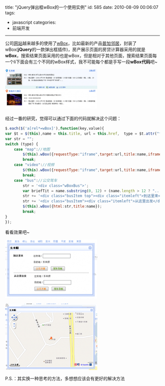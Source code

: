 title: "jQuery弹出框wBox的一个使用实例"
id: 585
date: 2010-08-09 00:06:07
tags:
- javascript
categories:
- 前端开发
---
公司[网站](http://www.pujia.com)越来越多的使用了[wBox](http://js8.in/wbox)，比如最新的产品[普加邻居](http://linju.pujia.com)，封装了wBox(**jQuery**的一款弹出框插件)，房产展示页面的房贷计算器采用的就是**wBox**，搜索结果页面采用的也是wBox，但是相对于其他页面，搜索结果页面每一个li下面会有三个不同的wBox样式，我不可能每个都是手写一段**wBox代码**吧~

[![鼠标划上去显示wBox的三个触发链接](/uploads/2010/08/2010-08-09_155359-300x133.png "鼠标划上去显示wBox的三个触发链接")](/uploads/2010/08/2010-08-09_155359.png)
<!--more-->
经过一番的研究，觉得可以通过下面的代码就解决这个问题：

```javascript
$.each($('a[rel*=wBox]'),function(key,value){
var $t = $(this),name = this.title, url = this.href,  type = $t.attr("type"), geo = $t.attr("geo")
var str = "";
switch (type) {
    case "map"://地图
        $(this).wBox({requestType:"iframe",target:url,title:name,iframeWH:{width:570,height:370}});
        break;
    case "video"://视频
        $(this).wBox({requestType:"iframe",target:url,title:name,iframeWH:{width:497,height:378}});
        break;
    case "bus"://公交驾车
        str = '<div class="wBoxBus">';
        var briefTit = name.substring(0, 12) + (name.length > 12 ? "..." : "");
        str += '<div class="busItem top"><div class="itemleft">到这里来</div><div class="itemcon"><div class="fhitem">出发地：<input type="text" class="inptext" id="FHinput"/></div><div class="fhitem mid">目的地：' + briefTit + '</div><div class="fhInput"><input id="FHbus" type="button" class="orng" value="公交方案" onclick="map.toHere($(\'#FHinput\').val(),\'青岛\',\'b\',\'' + geo + '\',\'' + name + '\',\'FHinput\');return false;"/><input id="FHdr" type="button" class="green" value="驾车导航" onclick="map.toHere($(\'#FHinput\').val(),\'青岛\',\'d\',\'' + geo + '\',\'' + name + '\',\'FHinput\');return false;"/></div></div><div class="c"></div></div>';
        str += '<div class="busItem"><div class="itemleft">从这里出发</div><div class="itemcon"><div class="fhitem">出发地：' + briefTit + '</div><div class="fhitem mid">目的地：<input type="text"  class="inptext" id="THinput" /></div><div class="fhInput"><input id="THbus" type="button" class="orng" value="公交方案" onclick="map.fromHere($(\'#THinput\').val(),\'青岛\',\'b\',\'' + geo + '\',\'' + name + '\',\'THinput\');return false;"/><input id="THdr" type="button" class="green" value="驾车导航" onclick="map.fromHere($(\'#THinput\').val(),\'青岛\',\'d\',\'' + geo + '\',\'' + name + '\',\'THinput\');return false;"/></div></div></div><div class="c"></div></div>';
        $(this).wBox({html:str,title:name});
        break;
}       
});
```

看看效果吧~

[![公交驾车wBox的弹出框](/uploads/2010/08/2010-08-09_155425-300x191.png "公交驾车wBox的弹出框")](/uploads/2010/08/2010-08-09_155425.png)

[![地图部分的wBox弹出框](/uploads/2010/08/2010-08-09_155447-300x216.png "地图部分的wBox弹出框")](/uploads/2010/08/2010-08-09_155447.png)

P.S.：其实换一种思考的方法，多想想应该会有更好的解决方法